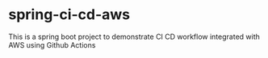 # spring-ci-cd-aws
This is a spring boot project to demonstrate CI CD workflow integrated with AWS using Github Actions
